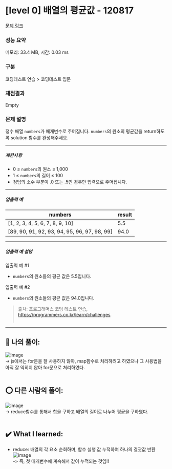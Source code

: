 # [level 0] 배열의 평균값 - 120817 

[문제 링크](https://school.programmers.co.kr/learn/courses/30/lessons/120817?language=javascript) 

### 성능 요약

메모리: 33.4 MB, 시간: 0.03 ms

### 구분

코딩테스트 연습 > 코딩테스트 입문

### 채점결과

Empty

### 문제 설명

<p>정수 배열 <code>numbers</code>가 매개변수로 주어집니다. <code>numbers</code>의 원소의 평균값을 return하도록 solution 함수를 완성해주세요.</p>

<hr>

<h5>제한사항</h5>

<ul>
<li>0 ≤ <code>numbers</code>의 원소 ≤ 1,000</li>
<li>1 ≤ <code>numbers</code>의 길이 ≤ 100</li>
<li>정답의 소수 부분이 .0 또는 .5인 경우만 입력으로 주어집니다. </li>
</ul>

<hr>

<h5>입출력 예</h5>
<table class="table">
        <thead><tr>
<th>numbers</th>
<th>result</th>
</tr>
</thead>
        <tbody><tr>
<td>[1, 2, 3, 4, 5, 6, 7, 8, 9, 10]</td>
<td>5.5</td>
</tr>
<tr>
<td>[89, 90, 91, 92, 93, 94, 95, 96, 97, 98, 99]</td>
<td>94.0</td>
</tr>
</tbody>
      </table>
<hr>

<h5>입출력 예 설명</h5>

<p>입출력 예 #1</p>

<ul>
<li><code>numbers</code>의 원소들의 평균 값은 5.5입니다.</li>
</ul>

<p>입출력 예 #2</p>

<ul>
<li><code>numbers</code>의 원소들의 평균 값은 94.0입니다.</li>
</ul>


> 출처: 프로그래머스 코딩 테스트 연습, https://programmers.co.kr/learn/challenges <br><br>

<hr>

## 🎁 나의 풀이: <br>
![image](https://github.com/An-jisu/Algorithm/assets/70849122/de4bc013-ea0b-4433-b54d-69a456f27100) <br>
-> js에서는 for문을 잘 사용하지 않아, map함수로 처리하려고 하였으나 그 사용법을 아직 잘 익히지 않아 for문으로 처리하였다. <br><br>

## ⭕ 다른 사람의 풀이: <br>
![image](https://github.com/An-jisu/Algorithm/assets/70849122/3355da46-0bd5-46b1-b79d-dcf565f0e429) <br>
-> reduce함수를 통해서 합을 구하고 배열의 길이로 나누어 평균을 구하였다. <br><br>

## ✔️ What I learned: <br>
- reduce: 배열의 각 요소 순회하며, 함수 실행 값 누적하여 하나의 결괏값 반환 <br>
![image](https://github.com/An-jisu/Algorithm/assets/70849122/d30f4f3d-91d1-4f9e-a448-4b0e78daa80f) <br>
-> 즉, 첫 매개변수에 계속해서 값이 누적되는 것임!!
